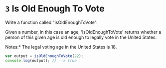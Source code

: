 # `3` Is Old Enough To Vote 

 Write a function called "isOldEnoughToVote".

Given a number, in this case an age, 'isOldEnoughToVote' returns whether a person of this given age is old enough to legally vote in the United States.

Notes:* The legal voting age in the United States is 18.


```js
var output = isOldEnoughToVote(22);
console.log(output); // --> true
```
